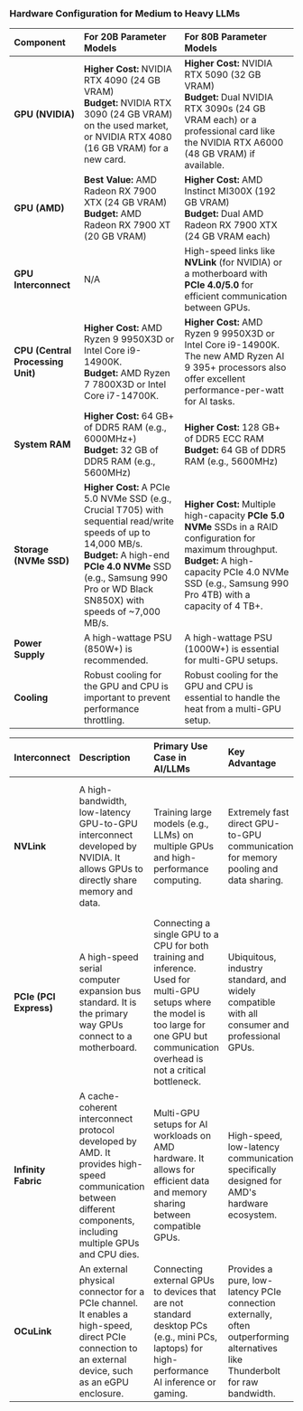 

### Hardware Configuration for Medium to Heavy LLMs

| Component | For 20B Parameter Models | For 80B Parameter Models |
| :--- | :--- | :--- |
| **GPU (NVIDIA)** | **Higher Cost:** NVIDIA RTX 4090 (24 GB VRAM)<br>**Budget:** NVIDIA RTX 3090 (24 GB VRAM) on the used market, or NVIDIA RTX 4080 (16 GB VRAM) for a new card. | **Higher Cost:** NVIDIA RTX 5090 (32 GB VRAM)<br>**Budget:** Dual NVIDIA RTX 3090s (24 GB VRAM each) or a professional card like the NVIDIA RTX A6000 (48 GB VRAM) if available. |
| **GPU (AMD)** | **Best Value:** AMD Radeon RX 7900 XTX (24 GB VRAM)<br>**Budget:** AMD Radeon RX 7900 XT (20 GB VRAM) | **Higher Cost:** AMD Instinct MI300X (192 GB VRAM)<br>**Budget:** Dual AMD Radeon RX 7900 XTX (24 GB VRAM each) |
| **GPU Interconnect** | N/A | High-speed links like **NVLink** (for NVIDIA) or a motherboard with **PCIe 4.0/5.0** for efficient communication between GPUs. |
| **CPU (Central Processing Unit)** | **Higher Cost:** AMD Ryzen 9 9950X3D or Intel Core i9-14900K.<br>**Budget:** AMD Ryzen 7 7800X3D or Intel Core i7-14700K. | **Higher Cost:** AMD Ryzen 9 9950X3D or Intel Core i9-14900K. The new AMD Ryzen AI 9 395+ processors also offer excellent performance-per-watt for AI tasks. |
| **System RAM** | **Higher Cost:** 64 GB+ of DDR5 RAM (e.g., 6000MHz+)<br>**Budget:** 32 GB of DDR5 RAM (e.g., 5600MHz) | **Higher Cost:** 128 GB+ of DDR5 ECC RAM<br>**Budget:** 64 GB of DDR5 RAM (e.g., 5600MHz) |
| **Storage (NVMe SSD)** | **Higher Cost:** A PCIe 5.0 NVMe SSD (e.g., Crucial T705) with sequential read/write speeds of up to 14,000 MB/s.<br>**Budget:** A high-end **PCIe 4.0 NVMe** SSD (e.g., Samsung 990 Pro or WD Black SN850X) with speeds of \~7,000 MB/s. | **Higher Cost:** Multiple high-capacity **PCIe 5.0 NVMe** SSDs in a RAID configuration for maximum throughput.<br>**Budget:** A high-capacity PCIe 4.0 NVMe SSD (e.g., Samsung 990 Pro 4TB) with a capacity of 4 TB+. |
| **Power Supply** | A high-wattage PSU (850W+) is recommended. | A high-wattage PSU (1000W+) is essential for multi-GPU setups. |
| **Cooling** | Robust cooling for the GPU and CPU is important to prevent performance throttling. | Robust cooling for the GPU and CPU is essential to handle the heat from a multi-GPU setup. |



| Interconnect | Description | Primary Use Case in AI/LLMs | Key Advantage | Supported GPUs |
| :--- | :--- | :--- | :--- | :--- |
| **NVLink** | A high-bandwidth, low-latency GPU-to-GPU interconnect developed by NVIDIA. It allows GPUs to directly share memory and data. | Training large models (e.g., LLMs) on multiple GPUs and high-performance computing. | Extremely fast direct GPU-to-GPU communication for memory pooling and data sharing. | NVIDIA GPUs (specifically data center and high-end workstation models like A100, H100, and some RTX cards) |
| **PCIe (PCI Express)** | A high-speed serial computer expansion bus standard. It is the primary way GPUs connect to a motherboard. | Connecting a single GPU to a CPU for both training and inference. Used for multi-GPU setups where the model is too large for one GPU but communication overhead is not a critical bottleneck. | Ubiquitous, industry standard, and widely compatible with all consumer and professional GPUs. | Both NVIDIA and AMD GPUs |
| **Infinity Fabric** | A cache-coherent interconnect protocol developed by AMD. It provides high-speed communication between different components, including multiple GPUs and CPU dies. | Multi-GPU setups for AI workloads on AMD hardware. It allows for efficient data and memory sharing between compatible GPUs. | High-speed, low-latency communication specifically designed for AMD's hardware ecosystem. | AMD GPUs (Radeon Instinct and some Radeon Pro series) |
| **OCuLink** | An external physical connector for a PCIe channel. It enables a high-speed, direct PCIe connection to an external device, such as an eGPU enclosure. | Connecting external GPUs to devices that are not standard desktop PCs (e.g., mini PCs, laptops) for high-performance AI inference or gaming. | Provides a pure, low-latency PCIe connection externally, often outperforming alternatives like Thunderbolt for raw bandwidth. | Both NVIDIA and AMD GPUs via eGPU docks |
